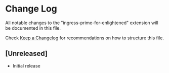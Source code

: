 # Change Log

All notable changes to the "ingress-prime-for-enlightened" extension will be documented in this file.

Check [Keep a Changelog](http://keepachangelog.com/) for recommendations on how to structure this file.

## [Unreleased]

- Initial release
